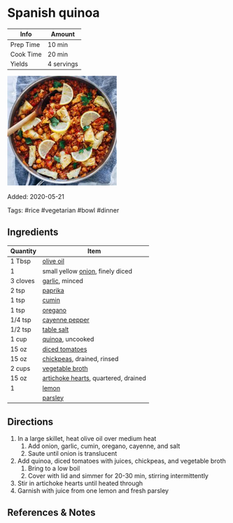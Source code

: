 # Spanish quinoa

| Info      | Amount     |
| --------- | ---------- |
| Prep Time | 10 min     |
| Cook Time | 20 min     |
| Yields    | 4 servings |

![Spanish quinoa](../_assets/spanish-quinoa.jpg)

Added: 2020-05-21

Tags: #rice #vegetarian #bowl #dinner

## Ingredients

| Quantity | Item                                                                        |
| -------- | --------------------------------------------------------------------------- |
| 1 Tbsp   | [olive oil](../_ingredients/olive-oil.md)                                   |
| 1        | small yellow [onion](../_ingredients/onion.md), finely diced                |
| 3 cloves | [garlic](../_ingredients/garlic.md), minced                                 |
| 2 tsp    | [paprika](../_ingredients/paprika.md)                                       |
| 1 tsp    | [cumin](../_ingredients/cumin.md)                                           |
| 1 tsp    | [oregano](../_ingredients/oregano.md)                                       |
| 1/4 tsp  | [cayenne pepper](../_ingredients/cayenne-pepper.md)                         |
| 1/2 tsp  | [table salt](../_ingredients/table-salt.md)                                 |
| 1 cup    | [quinoa](../_ingredients/quinoa.md), uncooked                               |
| 15 oz    | [diced tomatoes](../_ingredients/diced-tomatoes.md)                         |
| 15 oz    | [chickpeas](../_ingredients/chickpeas.md), drained, rinsed                  |
| 2 cups   | [vegetable broth](../_ingredients/vegetable-broth.md)                       |
| 15 oz    | [artichoke hearts](../_ingredients/artichoke-hearts.md), quartered, drained |
| 1        | [lemon](../_ingredients/lemon.md)                                           |
|          | [parsley](../_ingredients/parsley.md)                                       |

## Directions

1. In a large skillet, heat olive oil over medium heat
   1. Add onion, garlic, cumin, oregano, cayenne, and salt
   2. Saute until onion is translucent
2. Add quinoa, diced tomatoes with juices, chickpeas, and vegetable broth
   1. Bring to a low boil
   2. Cover with lid and simmer for 20-30 min, stirring intermittently
3. Stir in artichoke hearts until heated through
4. Garnish with juice from one lemon and fresh parsley

## References & Notes

[^1]: [Original recipe](https://www.makingthymeforhealth.com/one-pot-spanish-quinoa/print/)
